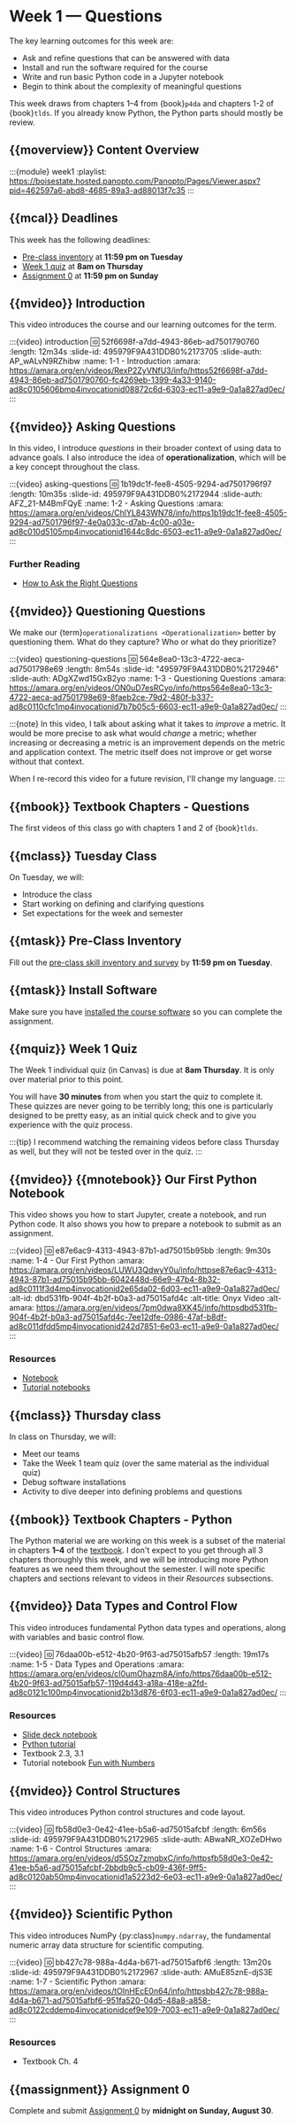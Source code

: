 # Week 1 — Questions

The key learning outcomes for this week are:

- Ask and refine questions that can be answered with data
- Install and run the software required for the course
- Write and run basic Python code in a Jupyter notebook
- Begin to think about the complexity of meaningful questions

This week draws from chapters 1–4 from {book}`p4da` and chapters 1-2 of {book}`tlds`.
If you already know Python, the Python parts should mostly be review.

## {{moverview}} Content Overview

:::{module} week1
:playlist: https://boisestate.hosted.panopto.com/Panopto/Pages/Viewer.aspx?pid=462597a6-abd8-4685-89a3-ad88013f7c35
:::

## {{mcal}} Deadlines

This week has the following deadlines:

- [Pre-class inventory](#pre-class-inventory) at **11:59 pm on Tuesday**
- [Week 1 quiz](#week-1-quiz) at **8am on Thursday**
- [Assignment 0](#assignment-0) at **11:59 pm on Sunday**

## {{mvideo}} Introduction

This video introduces the course and our learning outcomes for the term.

:::{video} introduction
:id: 52f6698f-a7dd-4943-86eb-ad7501790760
:length: 12m34s
:slide-id: 495979F9A431DDB0%2173705
:slide-auth: AP_wALvN9RZhibw
:name: 1-1 - Introduction
:amara: https://amara.org/en/videos/RexP2ZyVNfU3/info/https52f6698f-a7dd-4943-86eb-ad7501790760-fc4269eb-1399-4a33-9140-ad8c0105606bmp4invocationid08872c6d-6303-ec11-a9e9-0a1a827ad0ec/
:::

## {{mvideo}} Asking Questions

In this video, I introduce *questions* in their broader context of using data to advance goals. 
I also introduce the idea of **operationalization**, which will be a key concept throughout the class.

:::{video} asking-questions
:id: 1b19dc1f-fee8-4505-9294-ad7501796f97
:length: 10m35s
:slide-id: 495979F9A431DDB0%2172944
:slide-auth: AFZ_21-M4BmFQyE
:name: 1-2 - Asking Questions
:amara: https://amara.org/en/videos/ChlYL843WN78/info/https1b19dc1f-fee8-4505-9294-ad7501796f97-4e0a033c-d7ab-4c00-a03e-ad8c010d5105mp4invocationid1644c8dc-6503-ec11-a9e9-0a1a827ad0ec/
:::

### Further Reading

* [How to Ask the Right Questions](https://towardsdatascience.com/how-to-ask-the-right-questions-as-a-data-scientist-913621907411)

## {{mvideo}} Questioning Questions

We make our {term}`operationalizations <Operationalization>` better by questioning them.  What do they capture?  Who or what do they prioritize?

:::{video} questioning-questions
:id: 564e8ea0-13c3-4722-aeca-ad7501798e69
:length: 8m54s
:slide-id: "495979F9A431DDB0%2172946"
:slide-auth: ADgXZwd15GxB2yo
:name: 1-3 - Questioning Questions
:amara: https://amara.org/en/videos/ON0uD7esRCyo/info/https564e8ea0-13c3-4722-aeca-ad7501798e69-8faeb2ce-79d2-480f-b337-ad8c0110cfc1mp4invocationid7b7b05c5-6603-ec11-a9e9-0a1a827ad0ec/
:::

:::{note}
In this video, I talk about asking what it takes to *improve* a metric.  It would be more
precise to ask what would *change* a metric; whether increasing or decreasing a metric is
an improvement depends on the metric and application context.  The metric itself does not
improve or get worse without that context.

When I re-record this video for a future revision, I'll change my language.
:::

## {{mbook}} Textbook Chapters - Questions

The first videos of this class go with chapters 1 and 2 of {book}`tlds`.

## {{mclass}} Tuesday Class

On Tuesday, we will:

- Introduce the class
- Start working on defining and clarifying questions
- Set expectations for the week and semester

## {{mtask}} Pre-Class Inventory

Fill out the [pre-class skill inventory and survey](https://forms.gle/mNgETf37Sr2RqdTd7) by **11:59 pm on Tuesday**.

## {{mtask}} Install Software

Make sure you have [installed the course software](../../resources/software.md) so you can complete the assignment.

## {{mquiz}} Week 1 Quiz

The Week 1 individual quiz (in Canvas) is due at **8am Thursday**.
It is only over material prior to this point.

You will have **30 minutes** from when you start the quiz to complete it.
These quizzes are never going to be terribly long; this one is particularly designed to be pretty easy, as an
initial quick check and to give you experience with the quiz process.

:::{tip}
I recommend watching the remaining videos before class Thursday as well, but they will not
be tested over in the quiz.
:::

## {{mvideo}} {{mnotebook}} Our First Python Notebook

This video shows you how to start Jupyter, create a notebook, and run Python code.
It also shows you how to prepare a notebook to submit as an assignment.

:::{video}
:id: e87e6ac9-4313-4943-87b1-ad75015b95bb
:length: 9m30s
:name: 1-4 - Our First Python
:amara: https://amara.org/en/videos/LUWU3QdwyY0u/info/httpse87e6ac9-4313-4943-87b1-ad75015b95bb-6042448d-66e9-47b4-8b32-ad8c0111f3d4mp4invocationid2e65da02-6d03-ec11-a9e9-0a1a827ad0ec/
:alt-id: dbd531fb-904f-4b2f-b0a3-ad75015afd4c
:alt-title: Onyx Video
:alt-amara: https://amara.org/en/videos/7pm0dwa8XK45/info/httpsdbd531fb-904f-4b2f-b0a3-ad75015afd4c-7ee12dfe-0986-47af-b8df-ad8c011dfdd5mp4invocationid242d7851-6e03-ec11-a9e9-0a1a827ad0ec/
:::

### Resources

- [Notebook](DemoNotebook.ipynb)
- [Tutorial notebooks](../../resources/tutorials/index.md)

## {{mclass}} Thursday class

In class on Thursday, we will:

- Meet our teams
- Take the Week 1 team quiz (over the same material as the individual quiz)
- Debug software installations
- Activity to dive deeper into defining problems and questions

## {{mbook}} Textbook Chapters - Python

The Python material we are working on this week is a subset of the material in chapters **1–4** of
the [textbook](../../resources/index.md#books). I don't expect to you get through all 3 chapters
thoroughly this week, and we will be introducing more Python features as we need them throughout the
semester. I will note specific chapters and sections relevant to videos in their _Resources_
subsections.

## {{mvideo}} Data Types and Control Flow

This video introduces fundamental Python data types and operations, along with variables and basic control flow.

:::{video}
:id: 76daa00b-e512-4b20-9f63-ad75015afb57
:length: 19m17s
:name: 1-5 - Data Types and Operations
:amara: https://amara.org/en/videos/cI0umOhazm8A/info/https76daa00b-e512-4b20-9f63-ad75015afb57-119d4d43-a18a-418e-a2fd-ad8c0121c100mp4invocationid2b13d876-6f03-ec11-a9e9-0a1a827ad0ec/
:::

### Resources

- [Slide deck notebook](1-7-types-operations)
- [Python tutorial](https://docs.python.org/3/tutorial/index.html)
- Textbook 2.3, 3.1
- Tutorial notebook [Fun with Numbers](../resources/tutorials/FunWithNumbers.ipynb)

## {{mvideo}} Control Structures

This video introduces Python control structures and code layout.

:::{video}
:id: fb58d0e3-0e42-41ee-b5a6-ad75015afcbf
:length: 6m56s
:slide-id: 495979F9A431DDB0%2172965
:slide-auth: ABwaNR_XOZeDHwo
:name: 1-6 - Control Structures
:amara: https://amara.org/en/videos/d5SOz7zmqbxC/info/httpsfb58d0e3-0e42-41ee-b5a6-ad75015afcbf-2bbdb9c5-cb09-436f-9ff5-ad8c0120ab50mp4invocationid1a5223d2-6e03-ec11-a9e9-0a1a827ad0ec/
:::

## {{mvideo}} Scientific Python

This video introduces NumPy {py:class}`numpy.ndarray`, the fundamental numeric array data structure for scientific computing.

:::{video}
:id: bb427c78-988a-4d4a-b671-ad75015afbf6
:length: 13m20s
:slide-id: 495979F9A431DDB0%2172967
:slide-auth: AMuE85znE-djS3E
:name: 1-7 - Scientific Python
:amara: https://amara.org/en/videos/tOInHEcE0n64/info/httpsbb427c78-988a-4d4a-b671-ad75015afbf6-951fa520-04d5-48a8-a858-ad8c0122cddemp4invocationidcef9e109-7003-ec11-a9e9-0a1a827ad0ec/
:::

### Resources

- Textbook Ch. 4

## {{massignment}} Assignment 0

Complete and submit [Assignment 0](../../assignments/A0/index.md) by **midnight on Sunday, August 30**.
